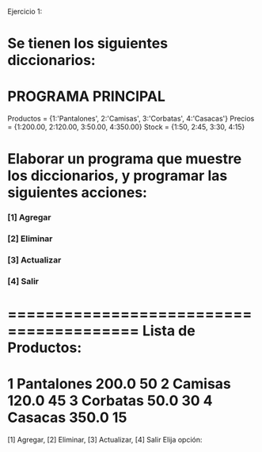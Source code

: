 Ejercicio 1:

# Se tienen los siguientes diccionarios:

# PROGRAMA PRINCIPAL

Productos = {1:'Pantalones', 2:'Camisas', 3:'Corbatas', 4:'Casacas'}
Precios = {1:200.00, 2:120.00, 3:50.00, 4:350.00}
Stock = {1:50, 2:45, 3:30, 4:15}

# Elaborar un programa que muestre los diccionarios, y programar las siguientes acciones:

### [1] Agregar

### [2] Eliminar

### [3] Actualizar

### [4] Salir

========================================
Lista de Productos:
========================================
1 Pantalones 200.0 50
2 Camisas 120.0 45
3 Corbatas 50.0 30
4 Casacas 350.0 15
========================================
[1] Agregar, [2] Eliminar, [3] Actualizar, [4] Salir
Elija opción:
